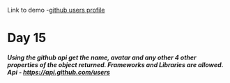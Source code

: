 Link to demo -[github users profile](https://abiola-farounbi.github.io/ecx-30days-of-code/day15/)

Day 15
=============
##### Using the github api get the name, avatar and any other 4 other properties of the object returned. Frameworks and Libraries are allowed.  Api - https://api.github.com/users

